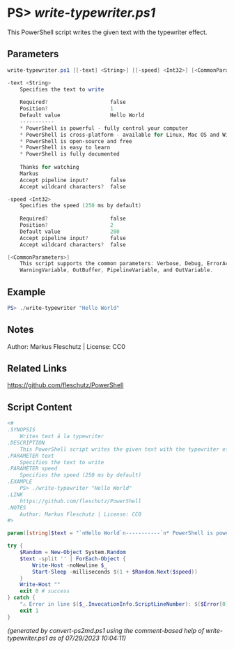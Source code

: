 PS> *write-typewriter.ps1*
====================

This PowerShell script writes the given text with the typewriter effect.

Parameters
----------
```powershell
write-typewriter.ps1 [[-text] <String>] [[-speed] <Int32>] [<CommonParameters>]

-text <String>
    Specifies the text to write
    
    Required?                    false
    Position?                    1
    Default value                Hello World
    -----------
    * PowerShell is powerful - fully control your computer
    * PowerShell is cross-platform - available for Linux, Mac OS and Windows
    * PowerShell is open-source and free
    * PowerShell is easy to learn
    * PowerShell is fully documented
    
    Thanks for watching
    Markus
    Accept pipeline input?       false
    Accept wildcard characters?  false

-speed <Int32>
    Specifies the speed (250 ms by default)
    
    Required?                    false
    Position?                    2
    Default value                200
    Accept pipeline input?       false
    Accept wildcard characters?  false

[<CommonParameters>]
    This script supports the common parameters: Verbose, Debug, ErrorAction, ErrorVariable, WarningAction, 
    WarningVariable, OutBuffer, PipelineVariable, and OutVariable.
```

Example
-------
```powershell
PS> ./write-typewriter "Hello World"

```

Notes
-----
Author: Markus Fleschutz | License: CC0

Related Links
-------------
https://github.com/fleschutz/PowerShell

Script Content
--------------
```powershell
<#
.SYNOPSIS
	Writes text á la typewriter
.DESCRIPTION
	This PowerShell script writes the given text with the typewriter effect.
.PARAMETER text
	Specifies the text to write
.PARAMETER speed
	Specifies the speed (250 ms by default)
.EXAMPLE
	PS> ./write-typewriter "Hello World"
.LINK
	https://github.com/fleschutz/PowerShell
.NOTES
	Author: Markus Fleschutz | License: CC0
#>

param([string]$text = "`nHello World`n-----------`n* PowerShell is powerful - fully control your computer`n* PowerShell is cross-platform - available for Linux, Mac OS and Windows`n* PowerShell is open-source and free`n* PowerShell is easy to learn`n* PowerShell is fully documented`n`nThanks for watching`nMarkus`n", [int]$speed = 200) # in milliseconds

try {
	$Random = New-Object System.Random
	$text -split '' | ForEach-Object {
		Write-Host -noNewline $_
		Start-Sleep -milliseconds $(1 + $Random.Next($speed))
	}
	Write-Host ""
	exit 0 # success
} catch {
	"⚠️ Error in line $($_.InvocationInfo.ScriptLineNumber): $($Error[0])"
	exit 1
}
```

*(generated by convert-ps2md.ps1 using the comment-based help of write-typewriter.ps1 as of 07/29/2023 10:04:11)*
